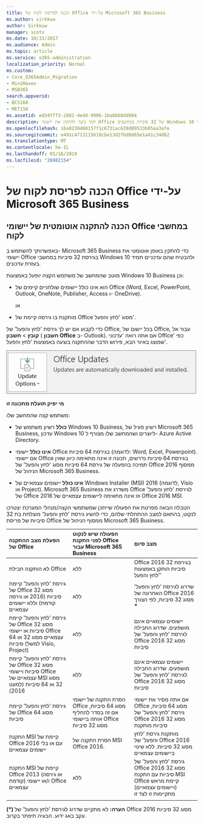```yaml
---
title: הכנה לפריסת לקוח של Office על-ידי Microsoft 365 Business
ms.author: sirkkuw
author: Sirkkuw
manager: scotv
ms.date: 10/31/2017
ms.audience: Admin
ms.topic: article
ms.service: o365-administration
localization_priority: Normal
ms.custom:
- Core_O365Admin_Migration
- MiniMaven
- MSB365
search.appverid:
- BCS160
- MET150
ms.assetid: ed34fff3-2881-4ed4-9906-1ba6bb8dd804
description: למד כיצד להתקין את יישומי Office של 32 סיביות במחשבים Windows 10 וכיצד במצב עדכני.
ms.openlocfilehash: 16a8230d60157f1c6731ac639d89533b05aa3afe
ms.sourcegitcommit: e491c4713115610cbe13d2fbd0d65e1a41c34d62
ms.translationtype: MT
ms.contentlocale: he-IL
ms.lasthandoff: 01/16/2019
ms.locfileid: "26982154"
---
```

# <a name="prepare-for-office-client-deployment-by-microsoft-365-business"></a>הכנה לפריסת לקוח של Office על-ידי Microsoft 365 Business

## <a name="prepare-to-automatically-install-office-apps-to-client-computers"></a>הכנה להתקנה אוטומטית של יישומי Office במחשבי לקוח

באפשרותך להשתמש ב- Microsoft 365 Business כדי להתקין באופן אוטומטי את יישומי Office בגירסת 32 סיביות במחשבי Windows 10 ולהבטיח שהם עדכניים תמיד בעזרת עדכונים.
  
מוטב שהמחשב של משתמש הקצה יופעל באמצעות Windows 10 Business וכן:
  
- הוא אינו כולל יישומים שולחניים קיימים של Office (‏Word, ‏Excel, ‏PowerPoint, ‏Outlook, ‏OneNote, ‏Publisher, ‏Access ו- OneDrive).
    
    או
    
- מותקנת בו גירסה קיימת של Office מסוג 'לחץ והפעל'.
    
כדי לקבוע אם יש לך גירסת 'לחץ והפעל' של Office, בכל יישום של Office, עבור אל **קובץ** \> **חשבון** ( **חשבון Office** ב- Outlook). אם אתה רואה 'עדכוני Office' כפי שמוצג באיור הבא, פירוש הדבר שההתקנה בוצעה באמצעות 'לחץ והפעל'. 
  
![Screenshot of Office updates in Office app Account](media/e3439380-fa43-4ed6-ae5d-64851c297df5.png)
  
 **מי יפיק תועלת מתכונה זו**
  
משתמש קצה שהמחשב שלו:
  
- **כולל** רשיון משתמש של Windows 10 Business, רשיון פעיל של Microsoft 365 Business, עדכון Windows 10 ליוצרים ושהמחשב שלו מצורף ל- Azure Active Directory. 
    
- **אינו כולל** יישומי Office בגירסת 64 סיביות (לדוגמה: Word,‏ Excel,‏ Powerpoint). אם יישומי Office בגירסת 64 סיביות נדרשים, תכונה זו אינה מתאימה כיוון שאין תמיכה בהפעלה של גירסת 64 סיביות מסוג 'לחץ והפעל' של Office 2016 ממסוף הניהול של Microsoft 365 Business. 
    
- **אינו כולל** יישומים עצמאיים של Windows Installer (MSI) 2016 (לדוגמה, Visio או Project). Microsoft 365 Business משדרג את Office לגירסת 'לחץ והפעל' של Office 2016 וזו אינה מתאימה ליישומים עצמאיים של Office 2016 MSI. 
    
הטבלה הבאה מפרטת את הפעולה שייתכן שמשתמשי הקצה/מנהלי המערכת יצטרכו לנקוט, בהתאם למצב ההתחלתי שלהם, כדי להשיג גירסת 'לחץ והפעל' מוצלחת בת 32 סיביות של פריסת Office ממסוף הניהול של Microsoft 365 Business.
  
|**הפעלת מצב ההתקנה של Office**|**הפעולה שיש לנקוט לפני התקנת Office עבור Microsoft 365 Business**|**מצב סיום**|
|:-----|:-----|:-----|
|לא הותקנה חבילת Office  <br/> |ללא  <br/> |Office 2016 בגירסת 32 סיביות הותקן באמצעות 'לחץ והפעל'  <br/> |
|גירסת 'לחץ והפעל' קיימת של Office מסוג 32 סיביות (2016 או גירסה קודמת) וללא יישומים עצמאיים  <br/> |ללא  <br/> |שדרוג לגירסת 'לחץ והפעל' האחרונה של Office 2016 מסוג 32 סיביות, לפי הצורך **\*** <br/> |
|גירסת 'לחץ והפעל' קיימת של Office מסוג 32 סיביות או יישומי Office עצמאיים מסוג 32 או 64 סיביות (למשל Visio, ‏Project)  <br/> |ללא  <br/> |יישומים עצמאיים אינם מושפעים. שדרוג החבילה לגירסת 'לחץ והפעל' של Office 2016 מסוג 32 סיביות  <br/> |
|גירסת 'לחץ והפעל' קיימת של Office מסוג 32 סיביות ויישומי Office עצמאיים של MSI מסוג 32 או 64 סיביות (למעט 2016)  <br/> |ללא  <br/> |יישומים עצמאיים אינם מושפעים. שדרוג החבילה לגירסת 'לחץ והפעל' של Office 2016 מסוג 32 סיביות  <br/> ||||
|גירסת 'לחץ והפעל' קיימת של Office מסוג 64 סיביות  <br/> |הסרת התקנה של יישומי Office מסוג 64 סיביות, אם זה בסדר להחליף אותה ביישומי Office מסוג 32 סיביות  <br/> |אם אתה מסיר את יישומי Office מסוג 64 סיביות, גירסת 'לחץ והפעל' של Office 2016 מסוג 32 סיביות מותקנת  <br/> |
|התקנת MSI קיימת של Office 2016 עם או בלי יישומים עצמאיים  <br/> |הסרת התקנה של MSI Office 2016.  <br/> |מותקנת גירסת 'לחץ והפעל' של Office 2016 מסוג 32 סיביות. ללא שינוי ביישומים עצמאיים  <br/> |
|התקנת MSI קיימת של Office 2013 (או גירסה קודמת) ו/או יישומי Office עצמאיים  <br/> |ללא  <br/> |גירסת 'לחץ והפעל' של Office 2016 מסוג 32 סיביות עם התקנת MSI Office קיימת מראש (ויישומים עצמאיים) מתקיימות זו לצד זו  <br/> |
||||
   
 **(\*) הערה:** לא מתקיים שדרוג לגירסת 'לחץ והפעל' של Office 2016 מסוג 32 סיביות עקב באג ידוע. הבעיה תיפתר בקרוב. 
  


